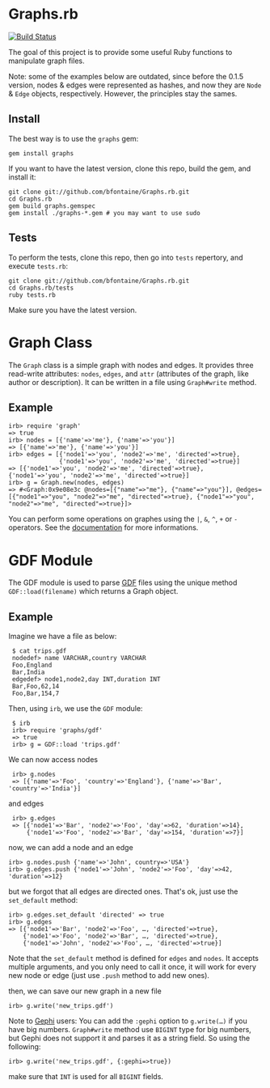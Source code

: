 Graphs.rb
=========

[![Build Status](https://travis-ci.org/bfontaine/Graphs.rb.png)](https://travis-ci.org/bfontaine/Graphs.rb)

The goal of this project is to provide some useful Ruby functions to manipulate
graph files.

Note: some of the examples below are outdated, since before the 0.1.5 version,
nodes & edges were represented as hashes, and now they are `Node` & `Edge`
objects, respectively. However, the principles stay the sames.

Install
-------

The best way is to use the `graphs` gem:

    gem install graphs

If you want to have the latest version, clone this repo, build the gem, and
install it:
    
    git clone git://github.com/bfontaine/Graphs.rb.git
    cd Graphs.rb
    gem build graphs.gemspec
    gem install ./graphs-*.gem # you may want to use sudo

Tests
-----

To perform the tests, clone this repo, then go into `tests` repertory, and
execute `tests.rb`:

    git clone git://github.com/bfontaine/Graphs.rb.git
    cd Graphs.rb/tests
    ruby tests.rb

Make sure you have the latest version.

Graph Class
===========

The `Graph` class is a simple graph with nodes and edges. It provides three
read-write attributes: `nodes`, `edges`, and `attr` (attributes of the graph,
like author or description). It can be written in a file using `Graph#write`
method.

Example
-------

    irb> require 'graph'
    => true
    irb> nodes = [{'name'=>'me'}, {'name'=>'you'}]
    => [{'name'=>'me'}, {'name'=>'you'}]
    irb> edges = [{'node1'=>'you', 'node2'=>'me', 'directed'=>true},
                  {'node1'=>'you', 'node2'=>'me', 'directed'=>true}]
    => [{'node1'=>'you', 'node2'=>'me', 'directed'=>true}, {'node1'=>'you', 'node2'=>'me', 'directed'=>true}] 
    irb> g = Graph.new(nodes, edges)
    => #<Graph:0x9e08e3c @nodes=[{"name"=>"me"}, {"name"=>"you"}], @edges=[{"node1"=>"you", "node2"=>"me", "directed"=>true}, {"node1"=>"you", "node2"=>"me", "directed"=>true}]>

You can perform some operations on graphes using the `|`, `&`, `^`, `+` or `-`
operators. See the [documentation](http://rubydoc.info/gems/graphs/frames) for
more informations.

GDF Module
==========

The GDF module is used to parse
[GDF](http://guess.wikispot.org/The_GUESS_.gdf_format) files using the unique method
`GDF::load(filename)` which returns a Graph object.

Example
-------

Imagine we have a file as below:

     $ cat trips.gdf
     nodedef> name VARCHAR,country VARCHAR
     Foo,England
     Bar,India
     edgedef> node1,node2,day INT,duration INT
     Bar,Foo,62,14
     Foo,Bar,154,7

Then, using `irb`, we use the `GDF` module:

     $ irb
     irb> require 'graphs/gdf'
     => true
     irb> g = GDF::load 'trips.gdf'

We can now access nodes

     irb> g.nodes
     => [{'name'=>'Foo', 'country'=>'England'}, {'name'=>'Bar', 'country'=>'India'}]
     
and edges

     irb> g.edges
     => [{'node1'=>'Bar', 'node2'=>'Foo', 'day'=>62, 'duration'=>14},
         {'node1'=>'Foo', 'node2'=>'Bar', 'day'=>154, 'duration'=>7}]

now, we can add a node and an edge

    irb> g.nodes.push {'name'=>'John', country=>'USA'}
    irb> g.edges.push {'node1'=>'John', 'node2'=>'Foo', 'day'=>42, 'duration'=>12}

but we forgot that all edges are directed ones. That's ok, just use
the `set_default` method:

    irb> g.edges.set_default 'directed' => true
    irb> g.edges
    => [{'node1'=>'Bar', 'node2'=>'Foo', …, 'directed'=>true},
        {'node1'=>'Foo', 'node2'=>'Bar', …, 'directed'=>true},
        {'node1'=>'John', 'node2'=>'Foo', …, 'directed'=>true}]

Note that the `set_default` method is defined for `edges` and `nodes`. It
accepts multiple arguments, and you only need to call it once, it will work for
every new node or edge (just use `.push` method to add new ones).

then, we can save our new graph in a new file

    irb> g.write('new_trips.gdf')

Note to [Gephi](https://github.com/gephi/gephi) users: You can add the `:gephi`
option to `g.write(…)` if you have big numbers. `Graph#write` method use
`BIGINT` type for big numbers, but Gephi does not support it and parses it as a
string field. So using the following:
    
    irb> g.write('new_trips.gdf', {:gephi=>true})

make sure that `INT` is used for all `BIGINT` fields.

